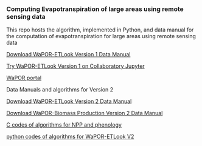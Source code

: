 ### Computing Evapotranspiration of large areas using remote sensing data

This repo hosts the algorithm, implemented in Python, and data manual 
for the computation of evapotranspiration for large areas using remote sensing data

[Download WaPOR-ETLook Version 1 Data Manual](https://bitbucket.org/cioapps/wapor-et-look/raw/9ec88e56769f49722c2d1165bb34547f5842b811/Docs/WaPOR_ET_data_manual_finaldraft-v1.2-for-distribution.pdf)

[Try WaPOR-ETLook Version 1 on Collaboratory Jupyter](https://colab.research.google.com/drive/1BH2uqzhUe3p2eRWJ0oheWE9W9irtrFYZ)

[WaPOR portal](https://wapor.apps.fao.org/)

Data Manuals and algorithms for Version 2

[Download WaPOR-ETLook Version 2 Data Manual](https://bitbucket.org/cioapps/wapor-et-look/downloads/FRAME_ET_v2_data_manual_finaldraft_S2_SM.pdf)

[Download WaPOR-Biomass Production Version 2 Data Manual](https://bitbucket.org/cioapps/wapor-et-look/downloads/FRAME_NPP_v2_data_manual_finaldraft_S2_SM.pdf)

[C codes of algorithms for NPP and phenology](https://bitbucket.org/cioapps/wapor-et-look/downloads/FRAME-NPP-PHE.zip)

[python codes of algorithms for WaPOR-ETLook V2](https://bitbucket.org/cioapps/wapor-et-look/downloads/WaPOR-ETLook_v2.zip)